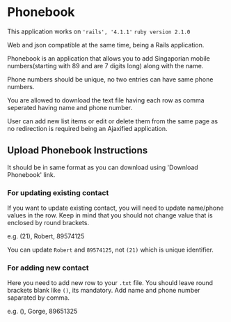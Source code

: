 Phonebook
==========

This application works on `'rails', '4.1.1'`
`ruby version 2.1.0`

Web and json compatible at the same time, being a Rails application.

Phonebook is an application that allows you to add Singaporian mobile numbers(starting with 89 and are 7 digits long) along with the name.

Phone numbers should be unique, no two entries can have same phone numbers.

You are allowed to download the text file having each row as comma seperated having name and phone number.

User can add new list items or edit or delete them from the same page as no redirection is required being an Ajaxified application.


## Upload Phonebook Instructions
It should be in same format as you can download using 'Download Phonebook' link.

### For updating existing contact
If you want to update existing contact, you will need to update name/phone values in the row. Keep in mind that you should not change value that is enclosed by round brackets.

e.g. (21), Robert, 89574125

You can update `Robert` and `89574125`, not `(21)` which is unique identifier.

### For adding new contact
Here you need to add new row to your `.txt` file. You should leave round brackets blank like `()`, its mandatory. Add name and phone number saparated by comma.

e.g. (), Gorge, 89651325
